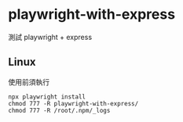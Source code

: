 # playwright-with-express

測試 playwright + express

## Linux

使用前須執行

```shell
npx playwright install
chmod 777 -R playwright-with-express/
chmod 777 -R /root/.npm/_logs
```
